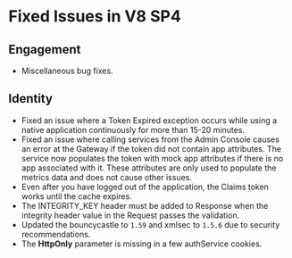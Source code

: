                            

Fixed Issues in V8 SP4
======================

Engagement
----------

*   Miscellaneous bug fixes.

Identity
--------

*   Fixed an issue where a Token Expired exception occurs while using a native application continuously for more than 15-20 minutes.
*   Fixed an issue where calling services from the Admin Console causes an error at the Gateway if the token did not contain app attributes. The service now populates the token with mock app attributes if there is no app associated with it. These attributes are only used to populate the metrics data and does not cause other issues.
*   Even after you have logged out of the application, the Claims token works until the cache expires.
*   The INTEGRITY\_KEY header must be added to Response when the integrity header value in the Request passes the validation.
*   Updated the bouncycastle to `1.59` and xmlsec to `1.5.6` due to security recommendations.
*   The **HttpOnly** parameter is missing in a few authService cookies.
